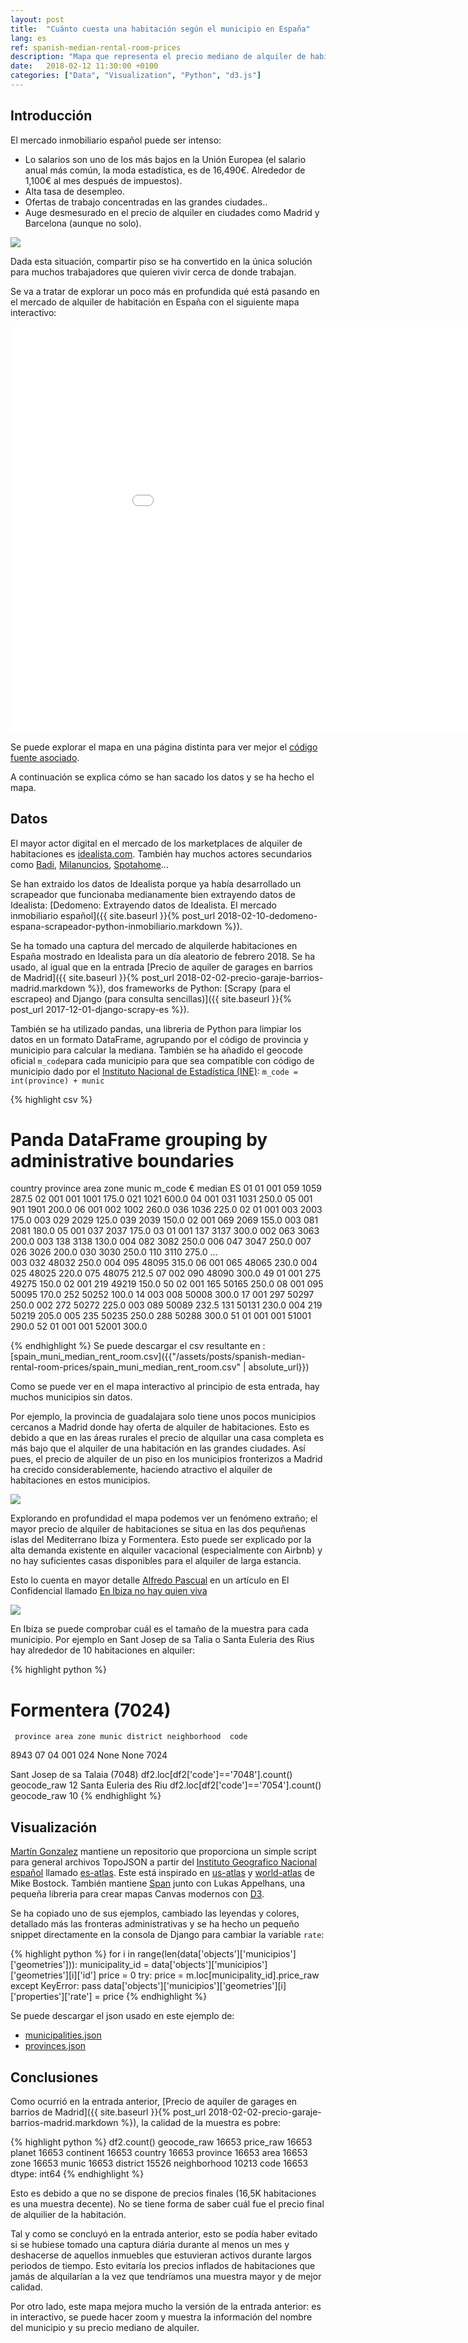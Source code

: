 ```yaml
---
layout: post
title:  "Cuánto cuesta una habitación según el municipio en España"
lang: es
ref: spanish-median-rental-room-prices
description: "Mapa que representa el precio mediano de alquiler de habitaciones en España."
date:   2018-02-12 11:30:00 +0100
categories: ["Data", "Visualization", "Python", "d3.js"]  
---
```

## Introducción

El mercado inmobiliario español puede ser intenso:
* Lo salarios son uno de los más bajos en la Unión Europea (el salario anual más común, la moda estadística, es de 16,490€. Alrededor de 1,100€ al mes después de impuestos).
* Alta tasa de desempleo.
* Ofertas de trabajo concentradas en las grandes ciudades..
* Auge desmesurado en el precio de alquiler en ciudades como Madrid y Barcelona (aunque no solo).

<div class="full">
    <img class="img-fluid" src="/assets/posts/{{page.ref}}/barcelona-room-rent.png">
</div>

Dada esta situación, compartir piso se ha convertido en la única solución para muchos trabajadores que quieren vivir cerca de donde trabajan.

Se va a tratar de explorar un poco más en profundida qué está pasando en el mercado de alquiler de habitación en España con el siguiente mapa interactivo:

<iframe id="js-iframe" class="container-fluid" sandbox="allow-popups allow-scripts allow-forms allow-same-origin" src="/assets/posts/spanish-median-rental-room-prices/playground.html" marginwidth="0" marginheight="0" style="height:650px; border:none;width: 990px; display: block; margin: 0px auto; " scrolling="no"></iframe>

Se puede explorar el mapa en una página distinta para ver mejor el [código fuente asociado](/assets/posts/spanish-median-rental-room-prices/playground.html).

A continuación se explica cómo se han sacado los datos y se ha hecho el mapa.
## Datos
El mayor actor digital en el mercado de los marketplaces de alquiler de habitaciones es [idealista.com](https://www.idealista.com). También hay muchos actores secundarios como [Badi](https://badiapp.com/), [Milanuncios](https://www.milanuncios.com/pisos-compartidos/), [Spotahome](https://www.spotahome.com/es/alquiler/madrid/habitaciones-amuebladas)...

Se han extraido los datos de Idealista porque ya había desarrollado un scrapeador que funcionaba medianamente bien extrayendo datos de Idealista: [Dedomeno: Extrayendo datos de Idealista. El mercado inmobiliario español]({{ site.baseurl }}{% post_url 2018-02-10-dedomeno-espana-scrapeador-python-inmobiliario.markdown %}).

Se ha tomado una captura del mercado de alquilerde habitaciones en España mostrado en Idealista para un día aleatorio de febrero 2018. Se ha usado, al igual que en la entrada [Precio de aquiler de garages en barrios de Madrid]({{ site.baseurl }}{% post_url 2018-02-02-precio-garaje-barrios-madrid.markdown %}), dos frameworks de Python: [Scrapy (para el escrapeo) and Django (para consulta sencillas)]({{ site.baseurl }}{% post_url 2017-12-01-django-scrapy-es %}).

También se ha utilizado pandas, una libreria de Python para limpiar los datos en un formato DataFrame, agrupando por el código de provincia y municipio para calcular la mediana. También se ha añadido el geocode oficial `m_code`para cada municipio para que sea compatible con código de municipio dado por el [Instituto Nacional de Estadística (INE)](http://www.ine.es/): `m_code = int(province) + munic`

{% highlight csv %}
# Panda DataFrame grouping by administrative boundaries
country  province  area  zone  munic  m_code     € median
ES       01        01    001   059    1059     287.5
                   02    001   001    1001     175.0
                               021    1021     600.0
                   04    001   031    1031     250.0
                   05    001   901    1901     200.0
                   06    001   002    1002     260.0
                               036    1036     225.0
         02        01    001   003    2003     175.0
                         003   029    2029     125.0
                               039    2039     150.0
                   02    001   069    2069     155.0
                         003   081    2081     180.0
                   05    001   037    2037     175.0
         03        01    001   137    3137     300.0
                         002   063    3063     200.0
                         003   138    3138     130.0
                         004   082    3082     250.0
                         006   047    3047     250.0
                         007   026    3026     200.0
                               030    3030     250.0
                               110    3110     275.0
                                               ...  
                         003   032    48032    250.0
                         004   095    48095    315.0
                   06    001   065    48065    230.0
                         004   025    48025    220.0
                               075    48075    212.5
                   07    002   090    48090    300.0
         49        01    001   275    49275    150.0
                   02    001   219    49219    150.0
         50        02    001   165    50165    250.0
                   08    001   095    50095    170.0
                               252    50252    100.0
                   14    003   008    50008    300.0
                   17    001   297    50297    250.0
                         002   272    50272    225.0
                         003   089    50089    232.5
                               131    50131    230.0
                         004   219    50219    205.0
                         005   235    50235    250.0
                               288    50288    300.0
         51        01    001   001    51001    290.0
         52        01    001   001    52001    300.0
  
{% endhighlight %}
Se puede descargar el csv resultante en :
[spain_muni_median_rent_room.csv]({{"/assets/posts/spanish-median-rental-room-prices/spain_muni_median_rent_room.csv" | absolute_url}})

Como se puede ver en el mapa interactivo al principio de esta entrada, hay muchos municipios sin datos.

Por ejemplo, la provincia de guadalajara solo tiene unos pocos municipios cercanos a Madrid donde hay oferta de alquiler de habitaciones. Esto es debido a que en las áreas rurales el precio de alquilar una casa completa es más bajo que el alquiler de una habitación en las grandes ciudades.
Así pues, el precio de alquiler de un piso en los municipios fronterizos a Madrid ha crecido considerablemente, haciendo atractivo el alquiler de habitaciones en estos municipios.

<div class="full">
    <img class="img-fluid" src="/assets/posts/{{page.ref}}/guadalajara-room-rent.png">
</div>

Explorando en profundidad el mapa podemos ver un fenómeno extraño; el mayor precio de alquiler de habitaciones se situa en las dos pequñenas islas del Mediterrano Ibiza y Formentera.
Esto puede ser explicado por la alta demanda existente en alquiler vacacional (especialmente con Airbnb) y no hay suficientes casas disponibles para el alquiler de larga estancia.

Esto lo cuenta en mayor detalle [Alfredo Pascual](http://www.twitter.com/Guyb) en un artículo en El Confidencial llamado [En Ibiza no hay quien viva](https://www.elconfidencial.com/vivienda/2017-03-05/ibiza-alquiler-apartamento-turismo_1341558/)

<div class="full">
    <img class="img-fluid" src="/assets/posts/{{page.ref}}/formentera-room-rent.png">
</div>

En Ibiza se puede comprobar cuál es el tamaño de la muestra para cada municipio. Por ejemplo en Sant Josep de sa Talia o Santa Euleria des Rius hay alrededor de 10 habitaciones en alquiler:

{% highlight python %}
# Formentera (7024)
     province area zone munic district neighborhood  code  
8943       07   04  001   024     None         None  7024

Sant Josep de sa Talaia (7048)
df2.loc[df2['code']=='7048'].count()
geocode_raw     12
Santa Euleria des Riu
df2.loc[df2['code']=='7054'].count()
geocode_raw     10
{% endhighlight %}

## Visualización 
[Martín Gonzalez](https://github.com/martgnz) mantiene un repositorio que proporciona un simple script para general archivos TopoJSON a partir del [Instituto Geografico Nacional español](http://www.ign.es/ign/main/index.do) llamado [es-atlas](https://github.com/martgnz/es-atlas). Este está inspirado en [us-atlas](https://github.com/topojson/us-atlas) y [world-atlas](https://github.com/topojson/us-atlas) de Mike Bostock.
También mantiene [Span](https://github.com/newsappsio/spam) junto con Lukas Appelhans, una pequeña libreria para crear mapas Canvas modernos con [D3](https://github.com/d3/d3).

Se ha copiado uno de sus ejemplos, cambiado las leyendas y colores, detallado más las fronteras administrativas y se ha hecho un pequeño snippet directamente en la consola de Django para cambiar la variable `rate`:

{% highlight python %}
for i in range(len(data['objects']['municipios']['geometries'])):
    municipality_id = data['objects']['municipios']['geometries'][i]['id']
    price = 0
    try:
        price = m.loc[municipality_id].price_raw
    except KeyError:
        pass
    data['objects']['municipios']['geometries'][i]['properties']['rate'] = price
{% endhighlight %}

Se puede descargar el json usado en este ejemplo de:
* [municipalities.json](/assets/posts/{{page.ref}}/municipalities.json)
* [provinces.json](/assets/posts/{{page.ref}}/provinces.json)

## Conclusiones

Como ocurrió en la entrada anterior, [Precio de aquiler de garages en barrios de Madrid]({{ site.baseurl }}{% post_url 2018-02-02-precio-garaje-barrios-madrid.markdown %}), la calidad de la muestra es pobre:

{% highlight python %}
df2.count()
geocode_raw     16653
price_raw       16653
planet          16653
continent       16653
country         16653
province        16653
area            16653
zone            16653
munic           16653
district        15526
neighborhood    10213
code            16653
dtype: int64
{% endhighlight %}

Esto es debido a que no se dispone de precios finales (16,5K habitaciones es una muestra decente). No se tiene forma de saber cuál fue el precio final de alquilier de la habitación.

Tal y como se concluyó en la entrada anterior, esto se podía haber evitado si se hubiese tomado una captura diária durante al menos un mes y deshacerse de aquellos inmuebles que estuvieran activos durante largos periodos de tiempo. Esto evitaría los precios inflados de habitaciones que jamás de alquilarían a la vez que tendríamos una muestra mayor y de mejor calidad.

Por otro lado, este mapa mejora mucho la versión de la entrada anterior: es in interactivo, se puede hacer zoom y muestra la información del nombre del municipio y su precio mediano de alquiler.
